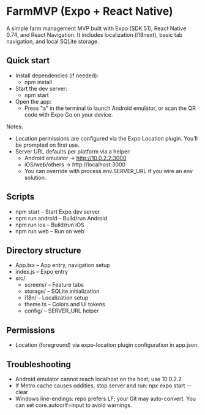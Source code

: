 # FarmMVP (Expo + React Native)

A simple farm management MVP built with Expo (SDK 51), React Native 0.74, and React Navigation. It includes localization (i18next), basic tab navigation, and local SQLite storage.

## Quick start

- Install dependencies (if needed):
  - npm install
- Start the dev server:
  - npm start
- Open the app:
  - Press "a" in the terminal to launch Android emulator, or scan the QR code with Expo Go on your device.

Notes:
- Location permissions are configured via the Expo Location plugin. You’ll be prompted on first use.
- Server URL defaults per platform via a helper:
  - Android emulator -> http://10.0.2.2:3000
  - iOS/web/others -> http://localhost:3000
  - You can override with process.env.SERVER_URL if you wire an env solution.

## Scripts

- npm start – Start Expo dev server
- npm run android – Build/run Android
- npm run ios – Build/run iOS
- npm run web – Run on web

## Directory structure

- App.tsx – App entry, navigation setup
- index.js – Expo entry
- src/
  - screens/ – Feature tabs
  - storage/ – SQLite initialization
  - i18n/ – Localization setup
  - theme.ts – Colors and UI tokens
  - config/ – SERVER_URL helper

## Permissions

- Location (foreground) via expo-location plugin configuration in app.json.

## Troubleshooting

- Android emulator cannot reach localhost on the host; use 10.0.2.2.
- If Metro cache causes oddities, stop server and run: npx expo start --clear
- Windows line-endings: repo prefers LF; your Git may auto-convert. You can set core.autocrlf=input to avoid warnings.

